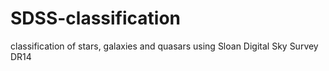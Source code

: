 # SDSS-classification
classification of stars, galaxies and quasars using Sloan Digital Sky Survey DR14
